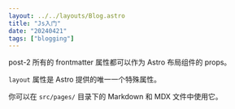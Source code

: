 ```yaml
---
layout: ../../layouts/Blog.astro
title: "Js入门"
date: "20240421"
tags: ["blogging"]
---
```

post-2
所有的 frontmatter 属性都可以作为 Astro 布局组件的 props。

`layout` 属性是 Astro 提供的唯一一个特殊属性。

你可以在 `src/pages/` 目录下的 Markdown 和 MDX 文件中使用它。